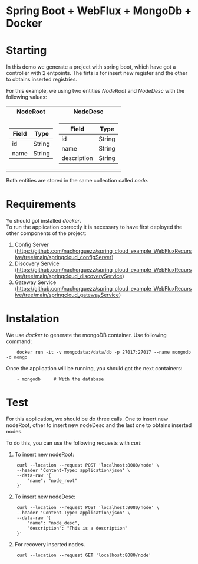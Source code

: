 # Spring Boot + WebFlux + MongoDb + Docker

# Starting
In this demo we generate a project with spring boot, which have got a controller with 2 entpoints. The firts is for insert new register and the other to obtains inserted registries.

For this example, we using two entities *NodeRoot* and *NodeDesc* with the following values:

<table>
<tr><th>NodeRoot</th><th>NodeDesc</th></tr>
<tr><td>

| Field | Type |
|--|--|
|id|String|
|name|String|

</td><td>

| Field | Type |
|--|--|
|id|String|
|name|String|
|description|String|

</td></tr> </table>
 
Both entities are stored in the same collection called *node*.

# Requirements
Yo should got installed *docker*.  
To run the application correctly it is necessary to have first deployed the other components of the project:
1. Config Server (https://github.com/nachorguezz/spring_cloud_example_WebFluxRecursive/tree/main/springcloud_configServer)
2. Discovery Service (https://github.com/nachorguezz/spring_cloud_example_WebFluxRecursive/tree/main/springcloud_discoveryService)
3. Gateway Service (https://github.com/nachorguezz/spring_cloud_example_WebFluxRecursive/tree/main/springcloud_gatewayService)

# Instalation
We use *docker* to generate the mongoDB container. Use following command:

```
    docker run -it -v mongodata:/data/db -p 27017:27017 --name mongodb -d mongo
```
Once the application will be running, you should got the next containers:

````
    - mongodb     # With the database
```` 

# Test
For this application, we should be do three calls. One to insert new nodeRoot, other to insert new nodeDesc and the last one to obtains inserted nodes.

To do this, you can use the following requests with *curl*: 

1. To insert new nodeRoot:
```
    curl --location --request POST 'localhost:8080/node' \
    --header 'Content-Type: application/json' \
    --data-raw '{
        "name": "node_root"
    }'
```


2. To insert new nodeDesc:
```
    curl --location --request POST 'localhost:8080/node' \
    --header 'Content-Type: application/json' \
    --data-raw '{
        "name": "node_desc",
        "description": "This is a description"
    }'
```

2. For recovery inserted nodes.
```
    curl --location --request GET 'localhost:8080/node'
```
